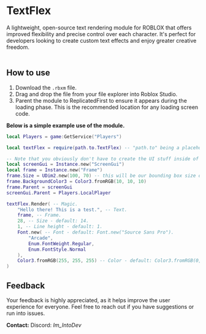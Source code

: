 # TextFlex
A lightweight, open-source text rendering module for ROBLOX that offers improved flexibility and precise control over each character. It's perfect for developers looking to create custom text effects and enjoy greater creative freedom.
<br><br/>

## How to use
1. Download the `.rbxm` file.
2. Drag and drop the file from your file explorer into Roblox Studio.
3. Parent the module to ReplicatedFirst to ensure it appears during the loading phase. This is the recommended location for any loading screen code.

**Below is a simple example use of the module.**
```lua
local Players = game:GetService("Players")

local textFlex = require(path.to.TextFlex) -- "path.to" being a placeholder.

-- Note that you obviously don't have to create the UI stuff inside of a script. It can be premade in the editor, which is optimal anyways.
local screenGui = Instance.new("ScreenGui")
local frame = Instance.new("Frame")
frame.Size = UDim2.new(100, 70) -- this will be our bounding box size of the text.
frame.BackgroundColor3 = Color3.fromRGB(10, 10, 10)
frame.Parent = screenGui
screenGui.Parent = Players.LocalPlayer

textFlex.Render( -- Magic.
	"Hello there! This is a test.", -- Text.
	frame, -- Frame.
	28, -- Size - default: 14.
	1, -- Line height - default: 1.
	Font.new( -- Font - default: Font.new("Source Sans Pro").
		"Arcade",
		Enum.FontWeight.Regular,
		Enum.FontStyle.Normal
	),
	Color3.fromRGB(255, 255, 255) -- Color - default: Color3.fromRGB(0, 0, 0).
)
```

## Feedback
Your feedback is highly appreciated, as it helps improve the user experience for everyone. Feel free to reach out if you have suggestions or run into issues.

**Contact:** Discord: *Im_IntoDev*
